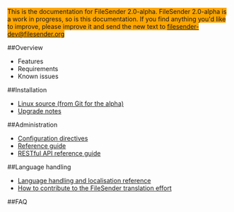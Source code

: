 <span style="background-color:orange">This is the documentation for FileSender 2.0-alpha.
 FileSender 2.0-alpha is a work in progress, so is 
this documentation.  If you find anything you'd like to improve, please improve it and send
the new text to filesender-dev@filesender.org</span>


##Overview
* Features
* Requirements
* Known issues</span>

##Installation
* [Linux source (from Git for the alpha)](https://www.assembla.com/spaces/file_sender/wiki/Installation_-_Linux_Source_2-0-Alpha-from-git)
* [Upgrade notes](https://www.assembla.com/spaces/file_sender/wiki/Development_upgrade_notes_to_2-0)

##Administration
* [Configuration directives](https://www.assembla.com/spaces/file_sender/wiki/Admin_-_Configuration_directives_v2-0)
* [Reference guide](https://www.assembla.com/spaces/file_sender/wiki/Admin_-_Reference_guide_v2-0)
* [RESTful API reference guide](https://www.assembla.com/spaces/file_sender/wiki/RESTful_API_v2-0)

##Language handling
* [Language handling and localisation reference](https://www.assembla.com/spaces/file_sender/wiki/Language_handling_and_localisation_reference_v2-0)
* [How to contribute to the FileSender translation effort](https://www.assembla.com/spaces/file_sender/wiki/Language_handling_and_localisation_reference_v2-0#how_to_contribute_to_the_filesender_2.0_translation_effort)

##FAQ

